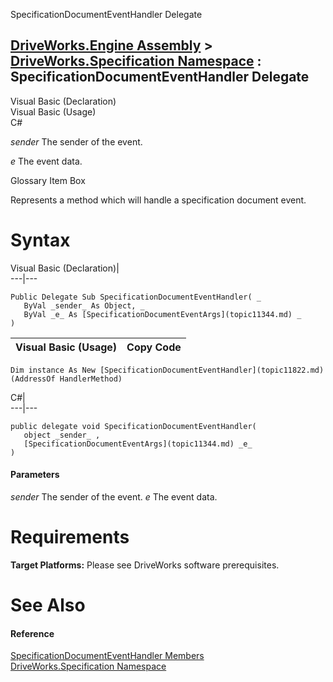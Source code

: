 SpecificationDocumentEventHandler Delegate   
  
[DriveWorks.Engine Assembly](topic2156.md) > [DriveWorks.Specification Namespace](topic10764.md) : SpecificationDocumentEventHandler Delegate  
---  
  
Visual Basic (Declaration)    
Visual Basic (Usage)    
C# 

_sender_
    The sender of the event.

_e_
    The event data.

Glossary Item Box

Represents a method which will handle a specification document event. 

# Syntax

Visual Basic (Declaration)|   
---|---  
      
    
    Public Delegate Sub SpecificationDocumentEventHandler( _
       ByVal _sender_ As Object, _
       ByVal _e_ As [SpecificationDocumentEventArgs](topic11344.md) _
    )   
  
Visual Basic (Usage)| Copy Code  
---|---  
      
    
    Dim instance As New [SpecificationDocumentEventHandler](topic11822.md)(AddressOf HandlerMethod)  
  
C#|   
---|---  
      
    
    public delegate void SpecificationDocumentEventHandler( 
       object _sender_ ,
       [SpecificationDocumentEventArgs](topic11344.md) _e_
    )  
  
#### Parameters

 _sender_
    The sender of the event.
_e_
    The event data.

# Requirements

**Target Platforms:** Please see DriveWorks software prerequisites.

# See Also

#### Reference

[SpecificationDocumentEventHandler Members](topic11822.md)   
[DriveWorks.Specification Namespace](topic10764.md)


